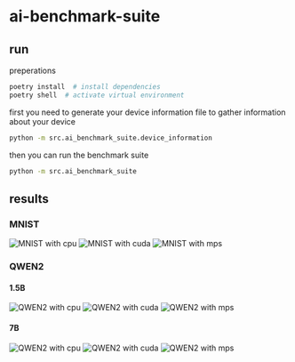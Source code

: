 # ai-benchmark-suite

## run 
preperations
```bash
poetry install  # install dependencies
poetry shell  # activate virtual environment
```

first you need to generate your device information file to gather information about your device
```bash
python -m src.ai_benchmark_suite.device_information
```

then you can run the benchmark suite
```bash
python -m src.ai_benchmark_suite
```

## results

### MNIST
![MNIST with cpu](results/mnist_cpu_average_training_time_per_epoch.png)
![MNIST with cuda](results/mnist_cuda_average_training_time_per_epoch.png)
![MNIST with mps](results/mnist_mps_average_training_time_per_epoch.png)

### QWEN2 
#### 1.5B
![QWEN2 with cpu](results/qwen2-1_5B_cpu_num_generated_tokens_per_second.png)
![QWEN2 with cuda](results/qwen2-1_5B_cuda_num_generated_tokens_per_second.png)
![QWEN2 with mps](results/qwen2-1_5B_mps_num_generated_tokens_per_second.png)

#### 7B
![QWEN2 with cpu](results/qwen2-7B_cpu_num_generated_tokens_per_second.png)
![QWEN2 with cuda](results/qwen2-7B_cuda_num_generated_tokens_per_second.png)
![QWEN2 with mps](results/qwen2-7B_mps_num_generated_tokens_per_second.png)
